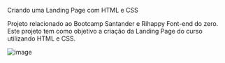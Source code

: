 Criando uma Landing Page com HTML e CSS

Projeto relacionado ao Bootcamp Santander e Rihappy Font-end do zero. Este projeto tem como objetivo a criação da  Landing Page do curso utilizando HTML e CSS.

![image](https://github.com/user-attachments/assets/8a8d7955-d207-4546-b1bc-ed2e3eba04c3)
